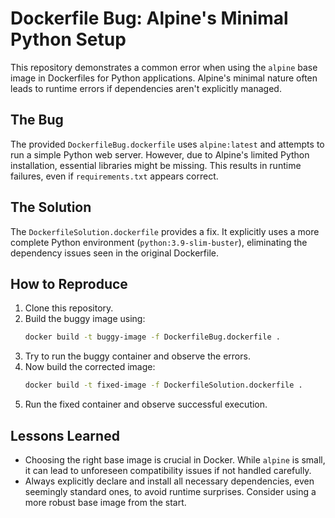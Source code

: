# Dockerfile Bug: Alpine's Minimal Python Setup
This repository demonstrates a common error when using the `alpine` base image in Dockerfiles for Python applications.  Alpine's minimal nature often leads to runtime errors if dependencies aren't explicitly managed.

## The Bug
The provided `DockerfileBug.dockerfile` uses `alpine:latest` and attempts to run a simple Python web server. However, due to Alpine's limited Python installation, essential libraries might be missing.  This results in runtime failures, even if `requirements.txt` appears correct.

## The Solution
The `DockerfileSolution.dockerfile` provides a fix. It explicitly uses a more complete Python environment (`python:3.9-slim-buster`), eliminating the dependency issues seen in the original Dockerfile.

## How to Reproduce
1. Clone this repository.
2. Build the buggy image using:
   ```bash
   docker build -t buggy-image -f DockerfileBug.dockerfile .
   ```
3. Try to run the buggy container and observe the errors.
4. Now build the corrected image:
   ```bash
   docker build -t fixed-image -f DockerfileSolution.dockerfile .
   ```
5. Run the fixed container and observe successful execution.

## Lessons Learned
- Choosing the right base image is crucial in Docker.  While `alpine` is small, it can lead to unforeseen compatibility issues if not handled carefully.
- Always explicitly declare and install all necessary dependencies, even seemingly standard ones, to avoid runtime surprises.  Consider using a more robust base image from the start.